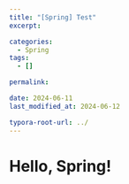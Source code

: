 ```yaml
---
title: "[Spring] Test"
excerpt: 

categories:
  - Spring
tags:
  - []

permalink: 

date: 2024-06-11
last_modified_at: 2024-06-12

typora-root-url: ../
---
```




# Hello, Spring!

